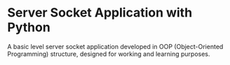 # Server Socket Application with Python

A basic level server socket application developed in OOP (Object-Oriented Programming) structure, designed for working and learning purposes.
